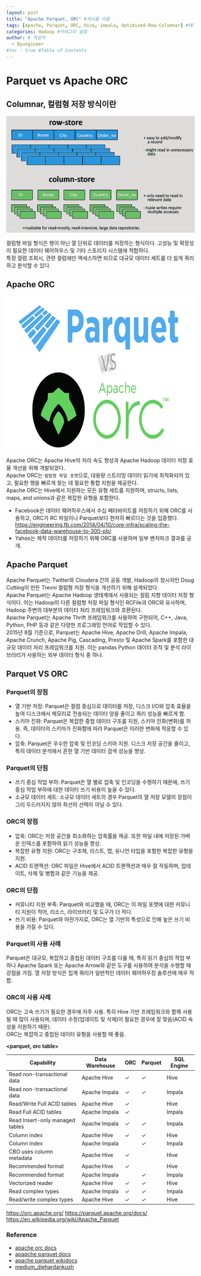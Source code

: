 ```yaml
---
layout: post
title: "Apache Parquet, ORC" #게시물 이름
tags: [Apache, Parquet, ORC, hive, impala, Optimized-Row-Columnar] #태그 설정
categories: Hadoop #카테고리 설정
author: # 작성자
  - Byungineer
#toc : true #Table of Contents
---
```



# Parquet vs Apache ORC

## Columnar, 컬럼형 저장 방식이란

<img src="/image/columnar.png" alt="image" style="height: 312px; width:620px;"/>

컬럼형 파일 형식은 행이 아닌 열 단위로 데이터를 저장하는 형식이다. 고성능 및 확장성이 필요한 데이터 웨어하우스 및 기타 스토리지 시스템에 적합하다.   
특정 컬럼 조회시, 관련 컬럼에만 액세스하면 되므로 대규모 데이터 세트를 더 쉽게 쿼리하고 분석할 수 있다.  


## Apache ORC

<img src="/image/parquet_orc.png" alt="image" style="height: 412px; width:720px;"/>


Apache ORC는 Apache Hive의 처리 속도 향상과 Apache Hadoop 데이터 저장 효율 개선을 위해 개발되었다.   
Apache ORC는 `컬럼형 파일 포맷`으로, 대용량 스트리밍 데이터 읽기에 최적화되어 있고, 필요한 행을 빠르게 찾는 데 필요한 통합 지원을 제공한다.   
Apache ORC는 Hive에서 지원하는 모든 유형 세트를 지원하며, structs, lists, maps, and unions과 같은 복잡한 유형을 포함한다.   

- Facebook은 데이터 웨어하우스에서 수십 페타바이트를 저장하기 위해 ORC를 사용하고, ORC가 RC 파일이나 Parquet보다 현저히 빠르다는 것을 입증했다.   
<https://engineering.fb.com/2014/04/10/core-infra/scaling-the-facebook-data-warehouse-to-300-pb/>
- Yahoo는 제작 데이터를 저장하기 위해 ORC를 사용하며 일부 벤치마크 결과를 공개.


## Apache Parquet

Apache Parquet는 Twitter와 Cloudera 간의 공동 개발, Hadoop의 창시자인 Doug Cutting이 만든 Trevni 컬럼형 저장 형식을 개선하기 위해 설계되었다.   
Apache Parquet는 Apache Hadoop 생태계에서 사용되는 컬럼 지향 데이터 저장 형식이다. 이는 Hadoop의 다른 컬럼형 저장 파일 형식인 RCFile과 ORC와 유사하며, Hadoop 주변의 대부분의 데이터 처리 프레임워크와 호환된다.   
Apache Parquet는 Apache Thrift 프레임워크를 사용하여 구현되어, C++, Java, Python, PHP 등과 같은 다양한 프로그래밍 언어로 작업할 수 있다.   
2015년 8월 기준으로, Parquet는 Apache Hive, Apache Drill, Apache Impala, Apache Crunch, Apache Pig, Cascading, Presto 및 Apache Spark를 포함한 대규모 데이터 처리 프레임워크를 지원. 이는 pandas Python 데이터 조작 및 분석 라이브러리가 사용하는 외부 데이터 형식 중 하나.   


## Parquet VS ORC

### Parquet의 장점
- 열 기반 저장: Parquet은 컬럼 중심으로 데이터를 저장, 디스크 I/O와 압축 효율을 높여 디스크에서 메모리로 전송되는 데이터 양을 줄이고 쿼리 성능을 빠르게 함.   
- 스키마 진화: Parquet은 복잡한 중첩 데이터 구조를 지원, 스키마 진화(변화)를 허용. 즉, 데이터의 스키마가 진화함에 따라 Parquet은 이러한 변화에 적응할 수 있다.   
- 압축: Parquet은 우수한 압축 및 인코딩 스키마 지원. 디스크 저장 공간을 줄이고, 특히 데이터 분석에서 흔한 열 기반 데이터 검색 성능을 향상.   

### Parquet의 단점
- 쓰기 중심 작업 부하: Parquet은 열 별로 압축 및 인코딩을 수행하기 때문에, 쓰기 중심 작업 부하에 대한 데이터 쓰기 비용이 높을 수 있다.   
- 소규모 데이터 세트: 소규모 데이터 세트의 경우 Parquet의 열 저장 모델의 장점이 그리 두드러지지 않아 최선의 선택이 아닐 수 있다.   

### ORC의 장점
- 압축: ORC는 저장 공간을 최소화하는 압축률을 제공. 또한 파일 내에 저장된 가벼운 인덱스를 포함하여 읽기 성능을 향상.   
- 복잡한 유형 지원: ORC는 구조체, 리스트, 맵, 유니언 타입을 포함한 복잡한 유형을 지원.     
- ACID 트랜잭션: ORC 파일은 Hive에서 ACID 트랜잭션과 매우 잘 작동하며, 업데이트, 삭제 및 병합과 같은 기능을 제공.   

### ORC의 단점
- 커뮤니티 지원 부족: Parquet와 비교했을 때, ORC는 이 파일 포맷에 대한 커뮤니티 지원이 적어, 리소스, 라이브러리 및 도구가 더 적다.   
- 쓰기 비용: Parquet와 마찬가지로, ORC는 열 기반의 특성으로 인해 높은 쓰기 비용을 가질 수 있다.   

### Parquet의 사용 사례
Parquet은 대규모, 복잡하고 중첩된 데이터 구조를 다룰 때, 특히 읽기 중심의 작업 부하나 Apache Spark 또는 Apache Arrow와 같은 도구를 사용하여 분석을 수행할 때 강점을 가짐. 열 저장 방식은 집계 쿼리가 일반적인 데이터 웨어하우징 솔루션에 매우 적합.

### ORC의 사용 사례
ORC는 고속 쓰기가 필요한 경우에 자주 사용. 특히 Hive 기반 프레임워크와 함께 사용될 때 많이 사용되며, 데이터 수정(업데이트 및 삭제)이 필요한 경우에 잘 맞음(ACID 속성을 지원하기 때문).   
ORC는 복잡하고 중첩된 데이터 유형을 사용할 때 좋음.


**<parquet, orc table>**   

Capability	| Data Warehouse	| ORC |	Parquet | SQL Engine
------------| --------------- | --- | ------- | ---------
Read non-transactional data	| Apache Hive	| ✓	| ✓	| Hive
Read non-transactional data	| Apache Impala	| ✓	| ✓	| Impala
Read/Write Full ACID tables	| Apache Hive	| ✓	| 	| Hive
Read Full ACID tables	| Apache Impala	| ✓	| 	| Impala
Read Insert-only managed tables	| Apache Impala	| ✓	| ✓	| Impala
Column index	| Apache Hive	| ✓	| ✓	| Hive
Column index	| Apache Impala	| 	| ✓	| Impala
CBO uses column metadata	| Apache Hive	| ✓	| 	| Hive
Recommended format	| Apache Hive	| ✓ | 	| Hive
Recommended format	| Apache Impala	| 	| ✓	| Impala
Vectorized reader	| Apache Hive	| ✓	| ✓	| Hive
Read complex types	| Apache Impala	| ✓	| ✓	| Impala
Read/write complex types	| Apache Hive	| ✓	| ✓	| Hive



https://orc.apache.org/
https://parquet.apache.org/docs/
https://en.wikipedia.org/wiki/Apache_Parquet


### Reference

- [apache orc docs][orc_docs]
- [apapche parquet docs][parquet_docs]
- [apache parquet wikidocs][parquet_wiki]
- [medium_diehardankush][medium]


[orc_docs]: https://orc.apache.org/
[parquet_docs]: https://parquet.apache.org/docs/
[parquet_wiki]: https://en.wikipedia.org/wiki/Apache_Parquet
[medium]: https://medium.com/@diehardankush/why-parquet-vs-orc-an-in-depth-comparison-of-file-formats-5fc3b5fdac2e













